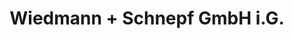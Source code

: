 ---
title: "Wiedmann + Schnepf GmbH i.G."
url: /neresheim/wiedmann-schnepf-gmbh-i-g/
shop: Baumarkt
---